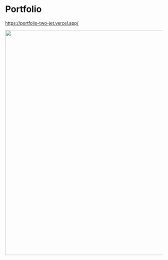 # Portfolio
https://portfolio-two-jet.vercel.app/<br /> 



  <img src="./public/preview.png" width="720" />